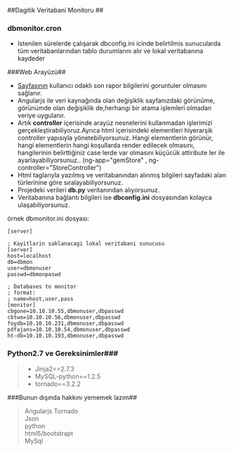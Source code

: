 ##Dagitik Veritabani Monitoru ##

### dbmonitor.cron ###
- Istenilen sürelerde çalışarak dbconfig.ini icinde belirtilmis sunucularda tüm veritabanlarından tablo durumlarını alır ve lokal veritabanına kaydeder


###Web Arayüzü##
- [Sayfasının](http://dbmonitor.host:8888/)  kullanıcı odaklı son rapor
bilgilerini goruntuler olmasını sağlanır. 
- Angularjs ile veri kaynağında olan değişiklik sayfanızdaki görünüme, görünümde olan değişiklik de,herhangi bir atama işlemleri olmadan veriye uygulanır.
- Artık **controller** içerisinde arayüz nesnelerini kullanmadan işlerimizi gerçekleştirabiliyoruz.Ayrıca html içerisindeki elementleri hiyerarşik controller yapısıyla yönetebiliyorsunuz. Hangi elementlerin görünür, hangi elementlerin hangi koşullarda render edilecek olmasını, hangilerinin belirttiğiniz case lerde var olmasını küçücük attiribute ler ile ayarlayabiliyorsunuz.. (ng-app="gemStore" , ng-controller="StoreController")
- Html taglarıyla yazılmış ve veritabanından alınmış bilgileri sayfadaki alan türlerinine göre sıralayabiliyorsunuz.
- Projedeki verileri **db.py** veritanından alıyorsunuz.
- Veritabanına bağlantı bilgileri ise **dbconfig.ini** dosyasından kolayca ulaşabiliyorsunuz.
    
 
örnek dbmonitor.ini dosyası:

```config
[server]  

; Kayitlarin saklanacagi lokal veritabani sunucusu
[server]
host=localhost
db=dbmon
user=dbmonuser
passwd=dbmonpaswd

; Databases to monitor
; format:
; name=host,user,pass 
[monitor]
cbgone=10.10.10.55,dbmonuser,dbpasswd
cbtwo=10.10.10.56,dbmonuser,dbpasswd
foydb=10.10.10.231,dbmonuser,dbpasswd
pdfajans=10.10.10.54,dbmonuser,dbpasswd
ht-db=10.10.10.193,dbmonuser,dbpasswd
```

 
### Python2.7 ve Gereksinimler###
> - Jinja2==2.7.3  
> - MySQL-python==1.2.5  
> - tornado==3.2.2

###Bunun dışında hakkını yememek lazım##
> Angularjs 
> Tornado  
> Json  
> python  
> html5/bootstrapt  
> MySql  





